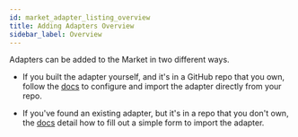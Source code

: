 ```yaml
---
id: market_adapter_listing_overview
title: Adding Adapters Overview
sidebar_label: Overview
---
```


Adapters can be added to the Market in two different ways. 

- If you built the adapter yourself, and it's in a GitHub repo that you own, follow the [docs](market_adapter_listing_owner.md) to configure and import the adapter directly from your repo.

- If you've found an existing adapter, but it's in a repo that you don't own, the [docs](market_adapter_listing_open_adapter.md) detail how to fill out a simple form to import the adapter.
